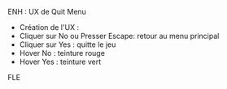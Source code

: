 ENH : UX de Quit Menu

- Création de l'UX :
 - Cliquer sur No ou Presser Escape: retour au menu principal
 - Cliquer sur Yes : quitte le jeu
 - Hover No : teinture rouge
 - Hover Yes : teinture vert

FLE